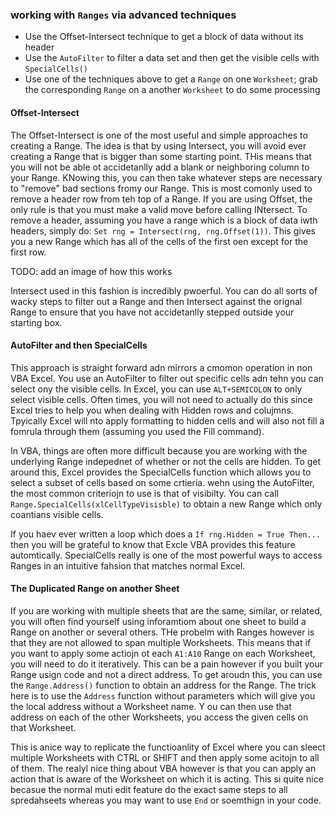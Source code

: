 ### working with `Ranges` via advanced techniques

* Use the Offset-Intersect technique to get a block of data without its header
* Use the `AutoFilter` to filter a data set and then get the visible cells with `SpecialCells()`
* Use one of the techniques above to get a `Range` on one `Worksheet`; grab the corresponding `Range` on a another `Worksheet` to do some processing

#### Offset-Intersect

The Offset-Intersect is one of the most useful and simple approaches to creating a Range. The idea is that by using Intersect, you will avoid ever creating a Range that is bigger than some starting point.  THis means that you will not be able ot accidetanlly add a blank or neighboring column to your Range.  KNowing this, you can then take whatever steps are necessary to "remove" bad sections fromy our Range.  This is most comonly used to remove a header row from teh top of a Range.  If you are using Offset, the only rule is that you must make a valid move before calling INtersect.  To remove a header, assuming you have a range which is a block of data iwth headers, simply do: `Set rng = Intersect(rng, rng.Offset(1))`.  This gives you a new Range which has all of the cells of the first oen except for the first row.

TODO: add an image of how this works

Intersect used in this fashion is incredibly pwoerful.  You can do all sorts of wacky steps to filter out a Range and then Intersect against the orignal Range to ensure that you have not accidetanlly stepped outside your starting box.

#### AutoFilter and then SpecialCells

This approach is straight forward adn mirrors a cmomon operation in non VBA Excel.  You use an AutoFilter to filter out specific cells adn tehn you can select ony the visible cells.  In Excel, you can use `ALT+SEMICOLON` to only select visible cells.  Often times, you will not need to actually do this since Excel tries to help you when dealing with Hidden rows and colujmns.  Tpyically Excel will nto apply formatting to hidden cells and will also not fill a fomrula through them (assuming you used the Fill command).

In VBA, things are often more difficult because you are working with the underlying Range indepednet of whether or not the cells are hidden. To get around this, Excel provides the SpecialCells function which allows you to select a subset of cells based on some crtieria. wehn using the AutoFilter, the most common criteriojn to use is that of visibilty.  You can call `Range.SpecialCells(xlCellTypeVisisble)` to obtain a new Range which only coantians visible cells.

If you haev ever written a loop which does a `If rng.Hidden = True Then...` then you will be grateful to know that Excle VBA provides this feature automtically.  SpecialCells really is one of the most powerful ways to access Ranges in an intuitive fahsion that matches normal Excel.

#### The Duplicated Range on another Sheet

If you are working with multiple sheets that are the same, similar, or related, you will often find yourself using inforamtiom about one sheet to build a Range on another or several others.  THe probelm with Ranges however is that they are not allowed to span multiple Worksheets.  This means that if you want to apply some actiojn ot each `A1:A10` Range on each Worksheet, you will need to do it iteratively.  This can be a pain however if you built your Range usign code and not a direct address.  To get aroudn this, you can use the `Range.Address()` function to obtain an address for the Range.  The trick here is to use the `Address` function without parameters which will give you the local address without a Worksheet name. Y ou can then use that address on each of the other Worksheets, you access the given cells on that Worksheet.

This is anice way to replicate the functioanlity of Excel where you can sleect multiple Worksheets with CTRL or SHIFT and then apply some acitojn to all of them.  The realyl nice thing about VBA however is that you can apply an action that is aware of the Worksheet on which it is acting.  This si quite nice becasue the normal muti edit feature do the exact same steps to all spredahseets whereas you may want to use `End` or soemthign in your code.

